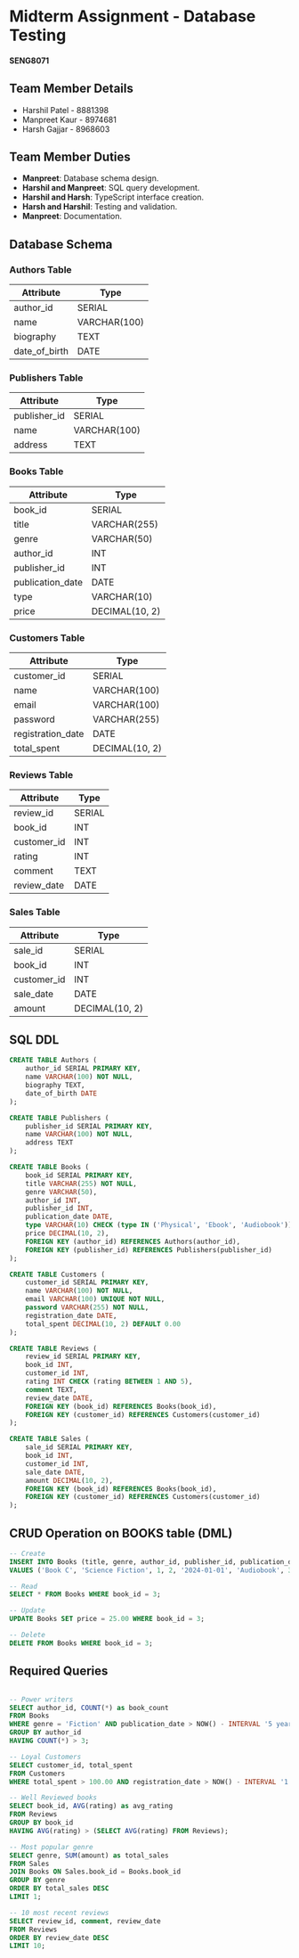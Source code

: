 # Midterm Assignment - Database Testing
#### SENG8071

## Team Member Details
- Harshil Patel - 8881398 
- Manpreet Kaur - 8974681
- Harsh Gajjar - 8968603

## Team Member Duties
- **Manpreet**: Database schema design.
- **Harshil and Manpreet**: SQL query development.
- **Harshil and Harsh**: TypeScript interface creation.
- **Harsh and Harshil**: Testing and validation.
- **Manpreet**: Documentation.

## Database Schema

### Authors Table
| Attribute     | Type        |
| ------------- | ----------- |
| author_id     | SERIAL      |
| name          | VARCHAR(100)|
| biography     | TEXT        |
| date_of_birth | DATE        |

### Publishers Table
| Attribute     | Type        |
| ------------- | ----------- |
| publisher_id  | SERIAL      |
| name          | VARCHAR(100)|
| address       | TEXT        |

### Books Table
| Attribute         | Type               |
| ----------------- | ------------------ |
| book_id           | SERIAL             |
| title             | VARCHAR(255)       |
| genre             | VARCHAR(50)        |
| author_id         | INT                |
| publisher_id      | INT                |
| publication_date  | DATE               |
| type              | VARCHAR(10)        |
| price             | DECIMAL(10, 2)     |

### Customers Table
| Attribute        | Type               |
| ---------------- | ------------------ |
| customer_id      | SERIAL             |
| name             | VARCHAR(100)       |
| email            | VARCHAR(100)       |
| password         | VARCHAR(255)       |
| registration_date| DATE               |
| total_spent      | DECIMAL(10, 2)     |

### Reviews Table
| Attribute   | Type          |
| ----------- | ------------- |
| review_id   | SERIAL        |
| book_id     | INT           |
| customer_id | INT           |
| rating      | INT           |
| comment     | TEXT          |
| review_date | DATE          |

### Sales Table
| Attribute   | Type          |
| ----------- | ------------- |
| sale_id     | SERIAL        |
| book_id     | INT           |
| customer_id | INT           |
| sale_date   | DATE          |
| amount      | DECIMAL(10, 2)|

## SQL DDL

```sql
CREATE TABLE Authors (
    author_id SERIAL PRIMARY KEY,
    name VARCHAR(100) NOT NULL,
    biography TEXT,
    date_of_birth DATE
);

CREATE TABLE Publishers (
    publisher_id SERIAL PRIMARY KEY,
    name VARCHAR(100) NOT NULL,
    address TEXT
);

CREATE TABLE Books (
    book_id SERIAL PRIMARY KEY,
    title VARCHAR(255) NOT NULL,
    genre VARCHAR(50),
    author_id INT,
    publisher_id INT,
    publication_date DATE,
    type VARCHAR(10) CHECK (type IN ('Physical', 'Ebook', 'Audiobook')),
    price DECIMAL(10, 2),
    FOREIGN KEY (author_id) REFERENCES Authors(author_id),
    FOREIGN KEY (publisher_id) REFERENCES Publishers(publisher_id)
);

CREATE TABLE Customers (
    customer_id SERIAL PRIMARY KEY,
    name VARCHAR(100) NOT NULL,
    email VARCHAR(100) UNIQUE NOT NULL,
    password VARCHAR(255) NOT NULL,
    registration_date DATE,
    total_spent DECIMAL(10, 2) DEFAULT 0.00
);

CREATE TABLE Reviews (
    review_id SERIAL PRIMARY KEY,
    book_id INT,
    customer_id INT,
    rating INT CHECK (rating BETWEEN 1 AND 5),
    comment TEXT,
    review_date DATE,
    FOREIGN KEY (book_id) REFERENCES Books(book_id),
    FOREIGN KEY (customer_id) REFERENCES Customers(customer_id)
);

CREATE TABLE Sales (
    sale_id SERIAL PRIMARY KEY,
    book_id INT,
    customer_id INT,
    sale_date DATE,
    amount DECIMAL(10, 2),
    FOREIGN KEY (book_id) REFERENCES Books(book_id),
    FOREIGN KEY (customer_id) REFERENCES Customers(customer_id)
);

```

## CRUD Operation on BOOKS table (DML)

```sql
-- Create
INSERT INTO Books (title, genre, author_id, publisher_id, publication_date, type, price)
VALUES ('Book C', 'Science Fiction', 1, 2, '2024-01-01', 'Audiobook', 30.00);

-- Read
SELECT * FROM Books WHERE book_id = 3;

-- Update
UPDATE Books SET price = 25.00 WHERE book_id = 3;

-- Delete
DELETE FROM Books WHERE book_id = 3;

```

## Required Queries

```sql

-- Power writers
SELECT author_id, COUNT(*) as book_count
FROM Books
WHERE genre = 'Fiction' AND publication_date > NOW() - INTERVAL '5 years'
GROUP BY author_id
HAVING COUNT(*) > 3;

-- Loyal Customers
SELECT customer_id, total_spent
FROM Customers
WHERE total_spent > 100.00 AND registration_date > NOW() - INTERVAL '1 year';

-- Well Reviewed books
SELECT book_id, AVG(rating) as avg_rating
FROM Reviews
GROUP BY book_id
HAVING AVG(rating) > (SELECT AVG(rating) FROM Reviews);

-- Most popular genre
SELECT genre, SUM(amount) as total_sales
FROM Sales
JOIN Books ON Sales.book_id = Books.book_id
GROUP BY genre
ORDER BY total_sales DESC
LIMIT 1;

-- 10 most recent reviews
SELECT review_id, comment, review_date
FROM Reviews
ORDER BY review_date DESC
LIMIT 10;

```
